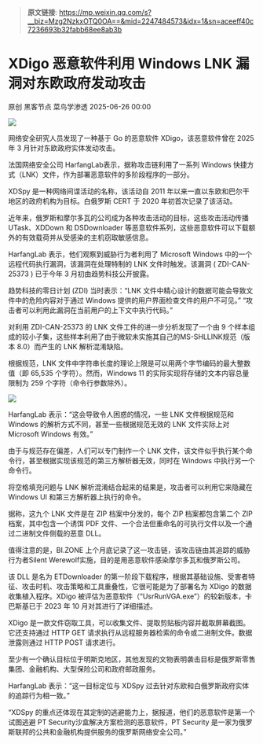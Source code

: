 > **原文链接**: https://mp.weixin.qq.com/s?__biz=Mzg2NzkxOTQ0OA==&mid=2247484573&idx=1&sn=aceeff40c7236693b32fabb68ee8ab3b

#  XDigo 恶意软件利用 Windows LNK 漏洞对东欧政府发动攻击  
原创 黑客节点  菜鸟学渗透   2025-06-26 00:00  
  
![](https://mmbiz.qpic.cn/mmbiz_png/hZGcrKavvZnbA7gTcNAlhbqwXFVvFsXl4WoziaYYAyKA4afSsGoOB6qgL4GsibdFmPfU5XqCCpGicsGJ3t6zKXh4Q/640?wx_fmt=png&from=appmsg "")  
  
网络安全研究人员发现了一种基于 Go 的恶意软件 XDigo，该恶意软件曾在 2025 年 3 月针对东欧政府实体发动攻击。  
  
法国网络安全公司 HarfangLab表示，据称攻击链利用了一系列 Windows 快捷方式（LNK）文件，作为部署恶意软件的多阶段程序的一部分。  
  
XDSpy 是一种网络间谍活动的名称，该活动自 2011 年以来一直以东欧和巴尔干地区的政府机构为目标。白俄罗斯 CERT 于 2020 年初首次记录了该活动。  
  
近年来，俄罗斯和摩尔多瓦的公司成为各种攻击活动的目标，这些攻击活动传播 UTask、XDDown 和 DSDownloader 等恶意软件系列，这些恶意软件可以下载额外的有效载荷并从受感染的主机窃取敏感信息。  
  
HarfangLab 表示，他们观察到威胁行为者利用了 Microsoft Windows 中的一个远程代码执行漏洞，该漏洞在处理特制的 LNK 文件时触发。该漏洞 ( ZDI-CAN-25373 ) 已于今年 3 月初由趋势科技公开披露。  
  
趋势科技的零日计划 (ZDI) 当时表示：“LNK 文件中精心设计的数据可能会导致文件中的危险内容对于通过 Windows 提供的用户界面检查文件的用户不可见。” “攻击者可以利用此漏洞在当前用户的上下文中执行代码。”  
  
对利用 ZDI-CAN-25373 的 LNK 文件工件的进一步分析发现了一个由 9 个样本组成的较小子集，这些样本利用了由于微软未实施其自己的MS-SHLLINK规范（版本 8.0）而产生的 LNK 解析混淆缺陷。  
  
根据规范，LNK 文件中字符串长度的理论上限是可以用两个字节编码的最大整数值（即 65,535 个字符）。然而，Windows 11 的实际实现将存储的文本内容总量限制为 259 个字符（命令行参数除外）。  
  
![](https://mmbiz.qpic.cn/mmbiz_png/hZGcrKavvZnbA7gTcNAlhbqwXFVvFsXlptoeUM2jyU57ia3RDlCKs8ndO9UrtbibE09c1jc9dqrFSdRhuIER19TA/640?wx_fmt=png&from=appmsg "")  
  
HarfangLab 表示：“这会导致令人困惑的情况，一些 LNK 文件根据规范和 Windows 的解析方式不同，甚至一些根据规范无效的 LNK 文件实际上对 Microsoft Windows 有效。”  
  
由于与规范存在偏差，人们可以专门制作一个 LNK 文件，该文件似乎执行某个命令行，甚至根据实现该规范的第三方解析器无效，同时在 Windows 中执行另一个命令行。  
  
将空格填充问题与 LNK 解析混淆结合起来的结果是，攻击者可以利用它来隐藏在 Windows UI 和第三方解析器上执行的命令。  
  
据称，这九个 LNK 文件是在 ZIP 档案中分发的，每个 ZIP 档案都包含第二个 ZIP 档案，其中包含一个诱饵 PDF 文件、一个合法但重命名的可执行文件以及一个通过二进制文件侧载的恶意 DLL。  
  
值得注意的是，BI.ZONE 上个月底记录了这一攻击链，该攻击链由其追踪的威胁行为者Silent Werewolf实施，目的是用恶意软件感染摩尔多瓦和俄罗斯公司。  
  
该 DLL 是名为 ETDownloader 的第一阶段下载程序，根据其基础设施、受害者特征、攻击时机、攻击策略和工具重叠性，它很可能是为了部署名为 XDigo 的数据收集植入程序。XDigo 被评估为恶意软件（“UsrRunVGA.exe”）的较新版本，卡巴斯基已于 2023 年 10 月对其进行了详细描述。  
  
XDigo 是一款文件窃取工具，可以收集文件、提取剪贴板内容并截取屏幕截图。它还支持通过 HTTP GET 请求执行从远程服务器检索的命令或二进制文件。数据泄露则通过 HTTP POST 请求进行。  
  
至少有一个确认目标位于明斯克地区，其他发现的文物表明袭击目标是俄罗斯零售集团、金融机构、大型保险公司和政府邮政服务。  
  
HarfangLab 表示：“这一目标定位与 XDSpy 过去针对东欧和白俄罗斯政府实体的追踪行为相一致。”  
  
“XDSpy 的重点还体现在其定制的逃避能力上，据报道，他们的恶意软件是第一个试图逃避 PT Security沙盒解决方案检测的恶意软件，PT Security 是一家为俄罗斯联邦的公共和金融机构提供服务的俄罗斯网络安全公司。”  
  
